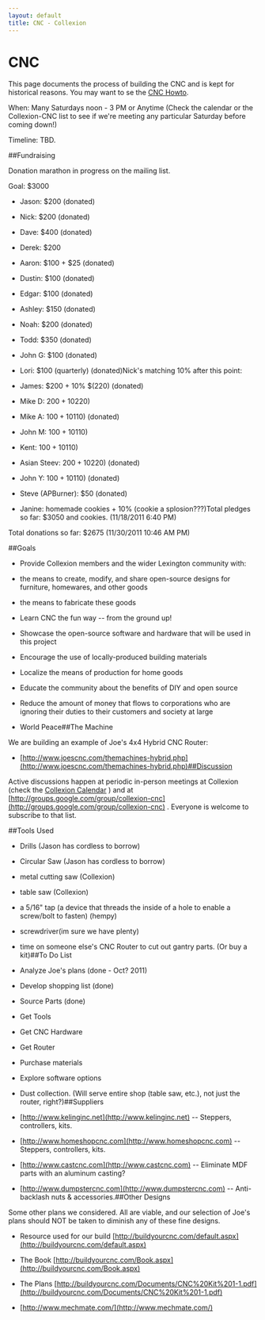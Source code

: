 ```yaml
---
layout: default
title: CNC - Collexion
---
```


# CNC

This page documents the process of building the CNC and is kept for historical reasons.  You may want to se the 
[CNC Howto](cnc_howto).

When: Many 
Saturdays noon - 3 PM or Anytime (Check the calendar or the Collexion-CNC list to see if we're meeting any particular Saturday before coming down!)

Timeline: TBD.

##Fundraising


Donation marathon in progress on the mailing list.

Goal: $3000

* Jason:  $200 (donated)

* Nick:   $200 (donated)

* Dave:   $400 (donated)

* Derek:  $200

* Aaron:  $100 + $25 (donated)

* Dustin: $100 (donated)

* Edgar:  $100 (donated)

* Ashley: $150 (donated)

* Noah:   $200 (donated)

* Todd:   $350 (donated)

* John G: $100 (donated)

* Lori: $100 (quarterly) (donated)Nick's matching 10% after this point:

* James:  $200 + 10% $(220) (donated)

* Mike D: $200 + 10% ($220)

* Mike A: $100 + 10% ($110) (donated)

* John M: $100 + 10% ($110)

* Kent: $100 + 10% ($110)

* Asian Steev: $200 + 10% ($220) (donated)

* John Y: $100 + 10% ($110) (donated)

* Steve (APBurner): $50 (donated)

* Janine: homemade cookies + 10% (cookie a splosion???)Total pledges so far: $3050 and cookies. (11/18/2011 6:40 PM)

Total donations so far: $2675 (11/30/2011 10:46 AM PM)

##Goals


* Provide Collexion members and the wider Lexington community with:

* the means to create, modify, and share open-source designs for furniture, homewares, and other goods

* the means to fabricate these goods

* Learn CNC the fun way -- from the ground up!

* Showcase the open-source software and hardware that will be used in this project

* Encourage the use of locally-produced building materials

* Localize the means of production for home goods

* Educate the community about the benefits of DIY and open source

* Reduce the amount of money that flows to corporations who are ignoring their duties to their customers and society at large

* World Peace##The Machine


We are building an example of Joe's 4x4 Hybrid CNC Router:

* [http://www.joescnc.com/themachines-hybrid.php](http://www.joescnc.com/themachines-hybrid.php)##Discussion


Active discussions happen at periodic in-person meetings at Collexion (check the 
[Collexion Calendar](https://www.google.com/calendar/b/0/embed?src=rijtvomsveu6pf9p6f48hh8f04@group.calendar.google.com) ) and at 
[http://groups.google.com/group/collexion-cnc](http://groups.google.com/group/collexion-cnc) .  Everyone is welcome to subscribe to that list.

##Tools Used


* Drills (Jason has cordless to borrow)

* Circular Saw (Jason has cordless to borrow)

* metal cutting saw (Collexion)

* table saw (Collexion)

* a 5/16" tap (a device that threads the inside of a hole to enable a screw/bolt to fasten) (hempy)

* screwdriver(im sure we have plenty)

* time on someone else's CNC Router to cut out gantry parts. (Or buy a kit)##To Do List


* Analyze Joe's plans (done - Oct? 2011)

* Develop shopping list (done)

* Source Parts (done)

* Get Tools

* Get CNC Hardware

* Get Router

* Purchase materials

* Explore software options

* Dust collection.  (Will serve entire shop (table saw, etc.), not just the router, right?)##Suppliers


* [http://www.kelinginc.net](http://www.kelinginc.net) -- Steppers, controllers, kits.

* [http://www.homeshopcnc.com](http://www.homeshopcnc.com) -- Steppers, controllers, kits.

* [http://www.castcnc.com](http://www.castcnc.com) -- Eliminate MDF parts with an aluminum casting?

* [http://www.dumpstercnc.com](http://www.dumpstercnc.com) -- Anti-backlash nuts & accessories.##Other Designs


Some other plans we considered.  All are viable, and our selection of Joe's plans should NOT be taken to diminish any of these fine designs.

* Resource used for our build 
[http://buildyourcnc.com/default.aspx](http://buildyourcnc.com/default.aspx)

* The Book 
[http://buildyourcnc.com/Book.aspx](http://buildyourcnc.com/Book.aspx)

* The Plans 
[http://buildyourcnc.com/Documents/CNC%20Kit%201-1.pdf](http://buildyourcnc.com/Documents/CNC%20Kit%201-1.pdf)

* [http://www.mechmate.com/](http://www.mechmate.com/)